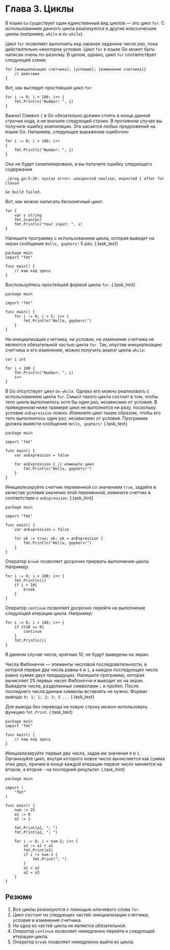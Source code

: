 # Глава 3. Циклы
В языке `Go` существует один единственный вид циклов — это цикл `for`. С использованием данного цикла реализуются и другие классические циклы (например, `while` и `do-while`).

Цикл `for` позволяет выполнить код заранее заданное число раз, пока действительно некоторое условие. Цикл `for` в языке Go может быть написан очень по-разному. В целом, однако, цикл `for` соответствует следующей схеме:

```
for [инициализация счетчика]; [условие]; [изменение счетчика]{
    // действия
}
```

Вот, как выглядит простейший цикл `for`:

```golang
for i := 0; i < 100; i++ {
    fmt.Println("Number: ", i)
}
```

Важно! Символ `{` в Go обязательно должен стоять в конце данной строчки кода, а не вначале следующей строки. В противном случае вы получите ошибку компиляции.
Это касается любых предложений на языке Go. Например, следующее выражение ошибочно:

```golang
for i := 0; i < 100; i++
{
    fmt.Println("Number: ", i)
}
```

Оно не будет скомпилировано, и вы получите ошибку следующего содержания
```
./prog.go:5:26: syntax error: unexpected newline, expected { after for clause

Go build failed.
```

Вот, как можно написать бесконечный цикл: 
```golang
for {
    var s string
    fmt.Scan(&s)
    fmt.Println("Your input: ", s)
}
``` 

Напишите программу с использованием цикла, которая выведет на экран сообщение `Hello, gophers!` 5 раз. {.task_text}

```golang {.task_source #golang_chapter_0030_task_0010}
package main
import "fmt"

func main() {
    // ваш код здесь
}
```  

Воспользуйтесь простейшей формой цикла `for`. {.task_hint}

``` golang {.task_answer}
package main

import "fmt"

func main() {
    for i := 0; i < 5; i++ {
        fmt.Println("Hello, gophers!")
    }
}
```

Ни инициализация счетчика, ни условие, ни изменение счетчика не являются обязательной частью цикла `for`. Так, опустив инициализацию счетчика и его изменение, можно получить аналог цикла `while`:

```golang
var i int 

for i < 100 {
    fmt.Println("Number: ", i)
    i++
}
```


В Go отсутствует цикл `do-while`. Однако его можно реализовать с использованием цикла `for`. Смысл такого цикла состоит в том, чтобы тело цикла выполнилось хотя бы один раз, независимо от условия. В приведенном ниже примере цикл не выполнится ни разу, поскольку условие `anExpression` ложно. Измените цикл таким образом, чтобы его тело выполнилось один раз, независимо от условия. Программа должна вывести сообщение `Hello, gophers!` {.task_text}

```golang {.task_source #golang_chapter_0030_task_0020}
package main

import "fmt"

func main() {
    var anExpression = false

    for anExpression { // измените цикл 
        fmt.Println("Hello, gophers!")
    }
}
```  

Инициализируйте счетчик переменной со значением `true`, задайте в качестве условия значение этой переменной, измените счетчик в соответствии с `anExpression`. {.task_hint}

``` golang {.task_answer}
package main

import "fmt"

func main() {
    var anExpression = false

    for ok := true; ok; ok = anExpression {
        fmt.Println("Hello, gophers!")
    }
}
```

Оператор `break` позволяет досрочно прервать выполнение цикла. 
Например: 
```golang
for i := 0; i < 100; i++ {
    fmt.Println(i)
    if i > 10{
        break 
    }
}
```

Оператор `continue` позволяет досрочно перейти на выполнение следующей итерации цикла.
Например:
```golang
for i := 0; i < 100; i++ {
    if i%10 == 0{
        continue 
    }
    fmt.Println(i)
}
```
В данном случае числа, кратные 10, не будут выведены на экран.  

Числа Фибоначчи — элементы числовой последовательности, в которой первые два числа равны `0` и `1`, а каждое последующее число равно сумме двух предыдущих. Напишите программу, которая вычисляет 25 первых чисел Фибоначчи и выводит их на экран. Выведите числа, разделенные символами `;` и пробел. После последнего числа данные символы вставлять не нужно. Формат вывода: `0; 1; 1; 2; 3; 5 ...` {.task_text}

 Для вывода без перевода на новую строку можно использовать функцию `fmt.Print`. {.task_text}

```golang {.task_source #golang_chapter_0030_task_0030}
package main
import "fmt"

func main() {
    // ваш код здесь
}
```  

Инициализируйте первые два числа, задав им значения `0` и `1`. Организуйте цикл, внутри которого новое число вычисляется как сумма этих двух, причем в конце каждой итерации первое число меняется на второе, а второе - на последний результат. {.task_hint}

``` golang {.task_answer}
package main

import (
    "fmt"
)

func main() {
    num := 25
    a1 := 0
    a2 := 1

    fmt.Print(a1, "; ")
    fmt.Print(a2, "; ")

    for i := 0; i < num-2; i++ {
        a3 := a1 + a2
        fmt.Print(a3)
        if i != num-3 {
            fmt.Print("; ")
        }
        a1 = a2
        a2 = a3
    }
}
```

## Резюме 
1. Все циклы реализуются с помощью ключевого слова `for`.
2. Цикл состоит из следующих частей: инициализации счетчика, условия и изменения счетчика.
3. Ни одна из частей цикла не является обязательной.
4. Оператор `continue` позволяет немедленно перейти к следующей итерации цикла. 
5. Оператор `break` позволяет немедленно выйти из цикла. 
